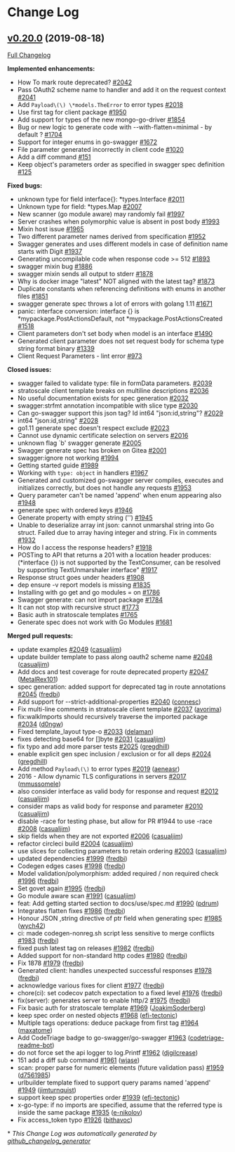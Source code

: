 # Change Log

## [v0.20.0](https://github.com/istforks/go-swagger/tree/v0.20.0) (2019-08-18)
[Full Changelog](https://github.com/istforks/go-swagger/compare/v0.19.0...v0.20.0)

**Implemented enhancements:**

- How To mark route deprecated? [\#2042](https://github.com/istforks/go-swagger/issues/2042)
- Pass OAuth2 scheme name to handler and add it on the request context [\#2041](https://github.com/istforks/go-swagger/issues/2041)
- Add `Payload\(\) \*models.TheError` to error types [\#2018](https://github.com/istforks/go-swagger/issues/2018)
- Use first tag for client package [\#1950](https://github.com/istforks/go-swagger/issues/1950)
- Add support for types of the new mongo-go-driver [\#1854](https://github.com/istforks/go-swagger/issues/1854)
- Bug or new logic to generate code with --with-flatten=minimal - by default ? [\#1704](https://github.com/istforks/go-swagger/issues/1704)
- Support for integer enums in go-swagger [\#1672](https://github.com/istforks/go-swagger/issues/1672)
- File parameter generated incorrectly in client code [\#1020](https://github.com/istforks/go-swagger/issues/1020)
- Add a diff command [\#151](https://github.com/istforks/go-swagger/issues/151)
- Keep object's parameters order as specified in swagger spec definition [\#125](https://github.com/istforks/go-swagger/issues/125)

**Fixed bugs:**

- unknown type for field interface{}: \*types.Interface [\#2011](https://github.com/istforks/go-swagger/issues/2011)
- Unknown type for field: \*types.Map [\#2007](https://github.com/istforks/go-swagger/issues/2007)
- New scanner \(go module aware\) may randomly fail [\#1997](https://github.com/istforks/go-swagger/issues/1997)
- Server crashes when polymorphic value is absent in post body [\#1993](https://github.com/istforks/go-swagger/issues/1993)
- Mixin host issue [\#1965](https://github.com/istforks/go-swagger/issues/1965)
- Two different parameter names derived from specification [\#1952](https://github.com/istforks/go-swagger/issues/1952)
- Swagger generates and uses different models in case of definition name starts with Digit [\#1937](https://github.com/istforks/go-swagger/issues/1937)
- Generating uncompilable code when response code \>= 512 [\#1893](https://github.com/istforks/go-swagger/issues/1893)
- swagger mixin bug [\#1886](https://github.com/istforks/go-swagger/issues/1886)
- swagger mixin sends all output to stderr [\#1878](https://github.com/istforks/go-swagger/issues/1878)
- Why is docker image "latest" NOT aligned with the latest tag? [\#1873](https://github.com/istforks/go-swagger/issues/1873)
- Duplicate constants when referencing definitions with enums in another files [\#1851](https://github.com/istforks/go-swagger/issues/1851)
- swagger generate spec throws a lot of errors with golang 1.11 [\#1671](https://github.com/istforks/go-swagger/issues/1671)
- panic: interface conversion: interface {} is \*mypackage.PostActionsDefault, not \*mypackage.PostActionsCreated [\#1518](https://github.com/istforks/go-swagger/issues/1518)
- Client parameters don't set body when model is an interface [\#1490](https://github.com/istforks/go-swagger/issues/1490)
- Generated client parameter does not set request body for schema type string format binary [\#1339](https://github.com/istforks/go-swagger/issues/1339)
- Client Request Parameters - lint error [\#973](https://github.com/istforks/go-swagger/issues/973)

**Closed issues:**

- swagger failed to validate type: file in formData parameters. [\#2039](https://github.com/istforks/go-swagger/issues/2039)
- stratoscale client template breaks on multiline descriptions [\#2036](https://github.com/istforks/go-swagger/issues/2036)
- No useful documentation exists for spec generation [\#2032](https://github.com/istforks/go-swagger/issues/2032)
- swagger:strfmt annotation incompatible with slice type [\#2030](https://github.com/istforks/go-swagger/issues/2030)
- Can go-swagger support this json tag? Id int64 "json:id,string"? [\#2029](https://github.com/istforks/go-swagger/issues/2029)
- int64  "json:id,string" [\#2028](https://github.com/istforks/go-swagger/issues/2028)
- go1.11 generate spec doesn't respect exclude [\#2023](https://github.com/istforks/go-swagger/issues/2023)
- Cannot use dynamic certificate selection on servers [\#2016](https://github.com/istforks/go-swagger/issues/2016)
- unknown flag `b' swagger generate [\#2005](https://github.com/istforks/go-swagger/issues/2005)
- Swagger generate spec has broken on Gitea [\#2001](https://github.com/istforks/go-swagger/issues/2001)
- swagger:ignore not working [\#1994](https://github.com/istforks/go-swagger/issues/1994)
- Getting started guide [\#1989](https://github.com/istforks/go-swagger/issues/1989)
- Working with `type: object` in handlers [\#1967](https://github.com/istforks/go-swagger/issues/1967)
- Generated and customized go-swagger server compiles, executes and initializes correctly, but does not handle any requests [\#1953](https://github.com/istforks/go-swagger/issues/1953)
- Query parameter can't be named 'append' when enum appearing also [\#1948](https://github.com/istforks/go-swagger/issues/1948)
- generate spec  with ordered keys [\#1946](https://github.com/istforks/go-swagger/issues/1946)
- Generate property with empty string \(''\) [\#1945](https://github.com/istforks/go-swagger/issues/1945)
- Unable to deserialize array int  json: cannot unmarshal string into Go struct. Failed due to array having integer and string. Fix in comments [\#1932](https://github.com/istforks/go-swagger/issues/1932)
- How do I access the response headers? [\#1918](https://github.com/istforks/go-swagger/issues/1918)
- POSTing to API that returns a 201 with a location header produces: \(\*interface {}\) is not supported by the TextConsumer, can be resolved by supporting TextUnmarshaler interface" [\#1917](https://github.com/istforks/go-swagger/issues/1917)
- Response struct goes under headers [\#1908](https://github.com/istforks/go-swagger/issues/1908)
- dep ensure -v report models is missing [\#1835](https://github.com/istforks/go-swagger/issues/1835)
- Installing with go get and go modules = on [\#1786](https://github.com/istforks/go-swagger/issues/1786)
- Swagger generate: can not import package [\#1784](https://github.com/istforks/go-swagger/issues/1784)
- It can not stop with recursive struct [\#1773](https://github.com/istforks/go-swagger/issues/1773)
- Basic auth in stratoscale templates  [\#1765](https://github.com/istforks/go-swagger/issues/1765)
- Generate spec does not work with Go Modules [\#1681](https://github.com/istforks/go-swagger/issues/1681)

**Merged pull requests:**

- update examples [\#2049](https://github.com/istforks/go-swagger/pull/2049) ([casualjim](https://github.com/casualjim))
- update builder template to pass along oauth2 scheme name [\#2048](https://github.com/istforks/go-swagger/pull/2048) ([casualjim](https://github.com/casualjim))
- Add docs and test coverage for route deprecated property [\#2047](https://github.com/istforks/go-swagger/pull/2047) ([MetalRex101](https://github.com/MetalRex101))
- spec generation: added support for deprecated tag in route annotations [\#2045](https://github.com/istforks/go-swagger/pull/2045) ([fredbi](https://github.com/fredbi))
- Add support for --strict-additional-properties [\#2040](https://github.com/istforks/go-swagger/pull/2040) ([connesc](https://github.com/connesc))
- Fix multi-line comments in stratoscale client template [\#2037](https://github.com/istforks/go-swagger/pull/2037) ([avorima](https://github.com/avorima))
- fix:walkImports should recursively traverse the imported package [\#2034](https://github.com/istforks/go-swagger/pull/2034) ([d0ngw](https://github.com/d0ngw))
- Fixed template\_layout type-o [\#2033](https://github.com/istforks/go-swagger/pull/2033) ([delaman](https://github.com/delaman))
- fixes detecting base64 for \[\]byte [\#2031](https://github.com/istforks/go-swagger/pull/2031) ([casualjim](https://github.com/casualjim))
- fix typo and add more parser tests [\#2025](https://github.com/istforks/go-swagger/pull/2025) ([gregdhill](https://github.com/gregdhill))
- enable explicit gen spec inclusion / exclusion or for all deps [\#2024](https://github.com/istforks/go-swagger/pull/2024) ([gregdhill](https://github.com/gregdhill))
- Add method `Payload\(\)` to error types [\#2019](https://github.com/istforks/go-swagger/pull/2019) ([aeneasr](https://github.com/aeneasr))
- 2016 - Allow dynamic TLS configurations in servers [\#2017](https://github.com/istforks/go-swagger/pull/2017) ([mmussomele](https://github.com/mmussomele))
- also consider interface as valid body for response and request [\#2012](https://github.com/istforks/go-swagger/pull/2012) ([casualjim](https://github.com/casualjim))
- consider maps as valid body for response and parameter [\#2010](https://github.com/istforks/go-swagger/pull/2010) ([casualjim](https://github.com/casualjim))
- disable -race for testing phase, but allow for PR \#1944 to use -race [\#2008](https://github.com/istforks/go-swagger/pull/2008) ([casualjim](https://github.com/casualjim))
- skip fields when they are not exported [\#2006](https://github.com/istforks/go-swagger/pull/2006) ([casualjim](https://github.com/casualjim))
- refactor circleci build [\#2004](https://github.com/istforks/go-swagger/pull/2004) ([casualjim](https://github.com/casualjim))
- use slices for collecting parameters to retain ordering [\#2003](https://github.com/istforks/go-swagger/pull/2003) ([casualjim](https://github.com/casualjim))
- updated dependencies [\#1999](https://github.com/istforks/go-swagger/pull/1999) ([fredbi](https://github.com/fredbi))
- Codegen edges cases [\#1998](https://github.com/istforks/go-swagger/pull/1998) ([fredbi](https://github.com/fredbi))
- Model validation/polymorphism: added required / non required check [\#1996](https://github.com/istforks/go-swagger/pull/1996) ([fredbi](https://github.com/fredbi))
- Set govet again [\#1995](https://github.com/istforks/go-swagger/pull/1995) ([fredbi](https://github.com/fredbi))
- Go module aware scan [\#1991](https://github.com/istforks/go-swagger/pull/1991) ([casualjim](https://github.com/casualjim))
- feat: Add getting started section to docs/use/spec.md [\#1990](https://github.com/istforks/go-swagger/pull/1990) ([pdrum](https://github.com/pdrum))
- Integrates flatten fixes [\#1986](https://github.com/istforks/go-swagger/pull/1986) ([fredbi](https://github.com/fredbi))
- Honour JSON ,string directive of ptr field when generating spec [\#1985](https://github.com/istforks/go-swagger/pull/1985) ([wych42](https://github.com/wych42))
- ci: made codegen-nonreg.sh script less sensitive to merge conflicts [\#1983](https://github.com/istforks/go-swagger/pull/1983) ([fredbi](https://github.com/fredbi))
- fixed push latest tag on releases [\#1982](https://github.com/istforks/go-swagger/pull/1982) ([fredbi](https://github.com/fredbi))
- Added support for non-standard http codes [\#1980](https://github.com/istforks/go-swagger/pull/1980) ([fredbi](https://github.com/fredbi))
- Fix 1878 [\#1979](https://github.com/istforks/go-swagger/pull/1979) ([fredbi](https://github.com/fredbi))
- Generated client: handles unexpected successful responses [\#1978](https://github.com/istforks/go-swagger/pull/1978) ([fredbi](https://github.com/fredbi))
- acknowledge various fixes for client [\#1977](https://github.com/istforks/go-swagger/pull/1977) ([fredbi](https://github.com/fredbi))
- chore\(ci\): set codecov patch expectation to a fixed level [\#1976](https://github.com/istforks/go-swagger/pull/1976) ([fredbi](https://github.com/fredbi))
- fix\(server\): generates server to enable http/2 [\#1975](https://github.com/istforks/go-swagger/pull/1975) ([fredbi](https://github.com/fredbi))
- Fix basic auth for stratoscale template [\#1969](https://github.com/istforks/go-swagger/pull/1969) ([JoakimSoderberg](https://github.com/JoakimSoderberg))
- keep spec order on nested objects [\#1968](https://github.com/istforks/go-swagger/pull/1968) ([efi-tectonic](https://github.com/efi-tectonic))
- Multiple tags operations: deduce package from first tag [\#1964](https://github.com/istforks/go-swagger/pull/1964) ([maxatome](https://github.com/maxatome))
- Add CodeTriage badge to go-swagger/go-swagger [\#1963](https://github.com/istforks/go-swagger/pull/1963) ([codetriage-readme-bot](https://github.com/codetriage-readme-bot))
- do not force set the api logger to log.Printf [\#1962](https://github.com/istforks/go-swagger/pull/1962) ([djgilcrease](https://github.com/djgilcrease))
- 151 add a diff sub command [\#1961](https://github.com/istforks/go-swagger/pull/1961) ([wjase](https://github.com/wjase))
- scan: proper parse for numeric elements \(future validation pass\) [\#1959](https://github.com/istforks/go-swagger/pull/1959) ([d7561985](https://github.com/d7561985))
- urlbuilder template fixed to support query params named 'append' [\#1949](https://github.com/istforks/go-swagger/pull/1949) ([jimturnquist](https://github.com/jimturnquist))
- support keep spec properties order [\#1939](https://github.com/istforks/go-swagger/pull/1939) ([efi-tectonic](https://github.com/efi-tectonic))
- x-go-type: if no imports are specified, assume that the referred type is inside the same package [\#1935](https://github.com/istforks/go-swagger/pull/1935) ([e-nikolov](https://github.com/e-nikolov))
- Fix access\_token typo [\#1926](https://github.com/istforks/go-swagger/pull/1926) ([bithavoc](https://github.com/bithavoc))

\* *This Change Log was automatically generated by [github_changelog_generator](https://github.com/skywinder/Github-Changelog-Generator)*
